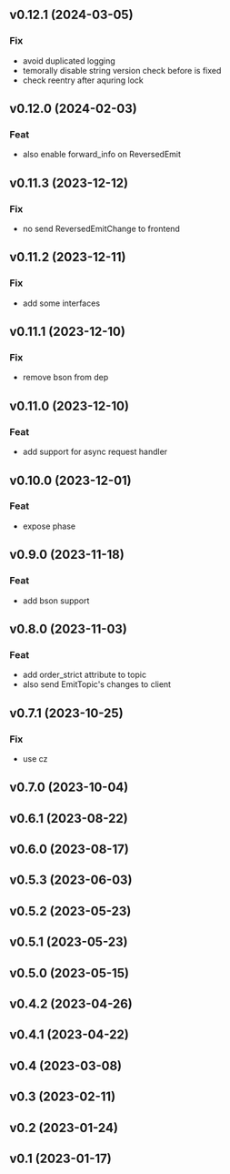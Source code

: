 ## v0.12.1 (2024-03-05)

### Fix

- avoid duplicated logging
- temorally disable string version check before is fixed
- check reentry after aquring lock

## v0.12.0 (2024-02-03)

### Feat

- also enable forward_info on ReversedEmit

## v0.11.3 (2023-12-12)

### Fix

- no send ReversedEmitChange to frontend

## v0.11.2 (2023-12-11)

### Fix

- add some interfaces

## v0.11.1 (2023-12-10)

### Fix

- remove bson from dep

## v0.11.0 (2023-12-10)

### Feat

- add support for async request handler

## v0.10.0 (2023-12-01)

### Feat

- expose phase

## v0.9.0 (2023-11-18)

### Feat

- add bson support

## v0.8.0 (2023-11-03)

### Feat

- add order_strict attribute to topic
- also send EmitTopic's changes to client

## v0.7.1 (2023-10-25)

### Fix

- use cz

## v0.7.0 (2023-10-04)

## v0.6.1 (2023-08-22)

## v0.6.0 (2023-08-17)

## v0.5.3 (2023-06-03)

## v0.5.2 (2023-05-23)

## v0.5.1 (2023-05-23)

## v0.5.0 (2023-05-15)

## v0.4.2 (2023-04-26)

## v0.4.1 (2023-04-22)

## v0.4 (2023-03-08)

## v0.3 (2023-02-11)

## v0.2 (2023-01-24)

## v0.1 (2023-01-17)
